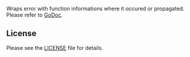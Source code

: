 Wraps error with function informations where it occured or propagated. 
Please refer to [GoDoc](https://godoc.org/github.com/arknable/errors).

## License
Please see the [LICENSE](LICENSE) file for details.

